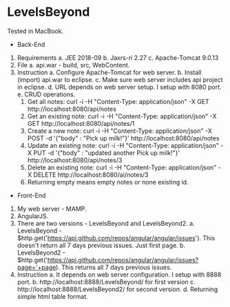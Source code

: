 # LevelsBeyond

Tested in MacBook.

* Back-End
1. Requirements
  a. JEE 2018-09
  b. Jaxrs-ri 2.27
  c. Apache-Tomcat 9.0.13
2. File
  a. api.war - build, src, WebContent.
3. Instruction
  a. Configure Apache-Tomcat for web server.
  b. Install (import) api.war to eclipse.
  c. Make sure web server includes api project in eclipse.
  d. URL depends on web server setup. I setup with 8080 port.
  e. CRUD operations.
    1. Get all notes: curl -i -H "Content-Type: application/json" -X GET http://localhost:8080/api/notes
    2. Get an existing note: curl -i -H "Content-Type: application/json" -X GET http://localhost:8080/api/notes/1
    3. Create a new note: curl -i -H "Content-Type: application/json" -X POST -d '{"body" : "Pick up milk!"}' http://localhost:8080/api/notes
    4. Update an existing note: curl -i -H "Content-Type: application/json" -X PUT -d '{"body" : "updated another Pick up milk!"}' http://localhost:8080/api/notes/3
    5. Delete an existing note: curl -i -H "Content-Type: application/json" -X DELETE  http://localhost:8080/ai/notes/3
    6. Returning empty means empty notes or none existing id.

* Front-End
1. My web server - MAMP.
2. AngularJS.
3. There are two versions - LevelsBeyond and LevelsBeyond2.
  a. LevelsBeyond - $http.get('https://api.github.com/repos/angular/angular/issues').
     This doesn't return all 7 days previous issues. Just first page.
  b. LevelsBeyond2 - $http.get('https://api.github.com/repos/angular/angular/issues?page='+page).
     This returns all 7 days previous issues.
4. Instruction
  a. It depends on web server configuration. I setup with 8888 port.
  b. http://localhost:8888/LevelsBeyond/ for first version
  c. http://localhost:8888/LevelsBeyond2/ for second version.
  d. Returning simple html table format.
